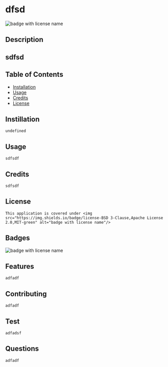 
  # **dfsd**

  <img src="https://img.shields.io/badge/license-BSD 3-Clause,Apache License 2.0,MIT-green" alt="badge with license name"/>

  ## Description

  ## sdfsd

  ## Table of Contents        
   * [Installation](#Installation)
   * [Usage](#Usage)       
   * [Credits](#Credits)       
   * [License](#License)   
       
   ## Instillation

    undefined       

   ## Usage

    sdfsdf       

   ## Credits

    sdfsdf       

   ## License

    This application is covered under <img src="https://img.shields.io/badge/license-BSD 3-Clause,Apache License 2.0,MIT-green" alt="badge with license name"/>       

   ## Badges

   <img src="https://img.shields.io/badge/license-BSD 3-Clause,Apache License 2.0,MIT-green" alt="badge with license name"/>      
 
   ## Features

    adfadf       

   ## Contributing

    adfadf       

   ## Test

    adfadsf    
    
   ## Questions
    adfadf
